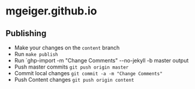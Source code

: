 mgeiger.github.io
=================

Publishing
----------

* Make your changes on the `content` branch
* Run `make publish`
* Run `ghp-import -m "Change Comments" --no-jekyll -b master output
* Push master commits `git push origin master`
* Commit local changes `git commit -a -m "Change Comments"`
* Push Content changes `git push origin content`


